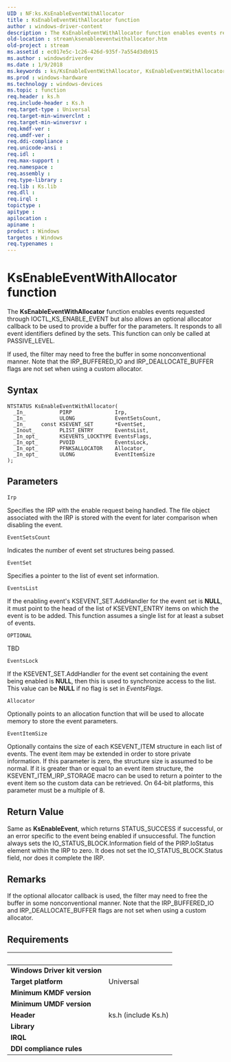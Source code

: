 ```yaml
---
UID : NF:ks.KsEnableEventWithAllocator
title : KsEnableEventWithAllocator function
author : windows-driver-content
description : The KsEnableEventWithAllocator function enables events requested through IOCTL_KS_ENABLE_EVENT but also allows an optional allocator callback to be used to provide a buffer for the parameters.
old-location : stream\ksenableeventwithallocator.htm
old-project : stream
ms.assetid : ec017e5c-1c26-426d-935f-7a554d3db915
ms.author : windowsdriverdev
ms.date : 1/9/2018
ms.keywords : ks/KsEnableEventWithAllocator, KsEnableEventWithAllocator, ksfunc_2af8f81f-ef1d-4ad5-9267-dfdc14005183.xml, KsEnableEventWithAllocator function [Streaming Media Devices], stream.ksenableeventwithallocator
ms.prod : windows-hardware
ms.technology : windows-devices
ms.topic : function
req.header : ks.h
req.include-header : Ks.h
req.target-type : Universal
req.target-min-winverclnt : 
req.target-min-winversvr : 
req.kmdf-ver : 
req.umdf-ver : 
req.ddi-compliance : 
req.unicode-ansi : 
req.idl : 
req.max-support : 
req.namespace : 
req.assembly : 
req.type-library : 
req.lib : Ks.lib
req.dll : 
req.irql : 
topictype : 
apitype : 
apilocation : 
apiname : 
product : Windows
targetos : Windows
req.typenames : 
---
```



# KsEnableEventWithAllocator function
The <b>KsEnableEventWithAllocator</b> function enables events requested through IOCTL_KS_ENABLE_EVENT but also allows an optional allocator callback to be used to provide a buffer for the parameters. It responds to all event identifiers defined by the sets. This function can only be called at PASSIVE_LEVEL.

If used, the filter may need to free the buffer in some nonconventional manner. Note that the IRP_BUFFERED_IO and IRP_DEALLOCATE_BUFFER flags are not set when using a custom allocator.

## Syntax

````
NTSTATUS KsEnableEventWithAllocator(
  _In_           PIRP              Irp,
  _In_           ULONG             EventSetsCount,
  _In_     const KSEVENT_SET       *EventSet,
  _Inout_        PLIST_ENTRY       EventsList,
  _In_opt_       KSEVENTS_LOCKTYPE EventsFlags,
  _In_opt_       PVOID             EventsLock,
  _In_opt_       PFNKSALLOCATOR    Allocator,
  _In_opt_       ULONG             EventItemSize
);
````

## Parameters

`Irp`

Specifies the IRP with the enable request being handled. The file object associated with the IRP is stored with the event for later comparison when disabling the event.

`EventSetsCount`

Indicates the number of event set structures being passed.

`EventSet`

Specifies a pointer to the list of event set information.

`EventsList`

If the enabling event's KSEVENT_SET.AddHandler for the event set is <b>NULL</b>, it must point to the head of the list of KSEVENT_ENTRY items on which the event is to be added. This function assumes a single list for at least a subset of events.

`OPTIONAL`

TBD

`EventsLock`

If the KSEVENT_SET.AddHandler for the event set containing the event being enabled is <b>NULL</b>, then this is used to synchronize access to the list. This value can be <b>NULL</b> if no flag is set in <i>EventsFlags</i>.

`Allocator`

Optionally points to an allocation function that will be used to allocate memory to store the event parameters.

`EventItemSize`

Optionally contains the size of each KSEVENT_ITEM structure in each list of events. The event item may be extended in order to store private information. If this parameter is zero, the structure size is assumed to be normal. If it is greater than or equal to an event item structure, the KSEVENT_ITEM_IRP_STORAGE macro can be used to return a pointer to the event item so the custom data can be retrieved. On 64-bit platforms, this parameter must be a multiple of 8.


## Return Value

Same as <b>KsEnableEvent</b>, which returns STATUS_SUCCESS if successful, or an error specific to the event being enabled if unsuccessful. The function always sets the IO_STATUS_BLOCK.Information field of the PIRP.IoStatus element within the IRP to zero. It does not set the IO_STATUS_BLOCK.Status field, nor does it complete the IRP.

## Remarks

If the optional allocator callback is used, the filter may need to free the buffer in some nonconventional manner. Note that the IRP_BUFFERED_IO and IRP_DEALLOCATE_BUFFER flags are not set when using a custom allocator.

## Requirements
| &nbsp; | &nbsp; |
| ---- |:---- |
| **Windows Driver kit version** |  |
| **Target platform** | Universal |
| **Minimum KMDF version** |  |
| **Minimum UMDF version** |  |
| **Header** | ks.h (include Ks.h) |
| **Library** |  |
| **IRQL** |  |
| **DDI compliance rules** |  |